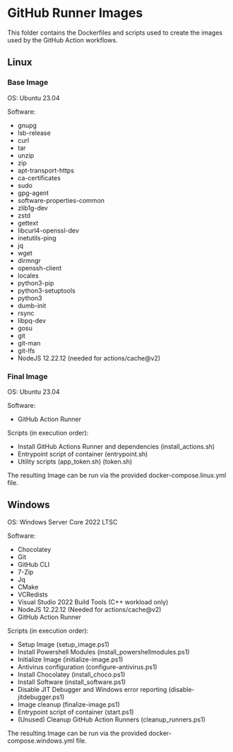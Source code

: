 # GitHub Runner Images

This folder contains the Dockerfiles and scripts used to create the images used by the GitHub Action workflows.

## Linux

### Base Image

OS: Ubuntu 23.04  

Software:

- gnupg
- lsb-release
- curl
- tar
- unzip
- zip
- apt-transport-https
- ca-certificates
- sudo
- gpg-agent
- software-properties-common
- zlib1g-dev
- zstd
- gettext
- libcurl4-openssl-dev
- inetutils-ping
- jq
- wget
- dirmngr
- openssh-client
- locales
- python3-pip
- python3-setuptools
- python3
- dumb-init
- rsync
- libpq-dev
- gosu
- git
- git-man
- git-lfs
- NodeJS 12.22.12 (needed for actions/cache@v2)

### Final Image

OS: Ubuntu 23.04  

Software:

- GitHub Action Runner

Scripts (in execution order):

- Install GitHub Actions Runner and dependencies (install_actions.sh)
- Entrypoint script of container (entrypoint.sh)
- Utility scripts (app_token.sh) (token.sh)

The resulting Image can be run via the provided docker-compose.linux.yml file.

## Windows

OS: Windows Server Core 2022 LTSC  

Software:

- Chocolatey
- Git
- GitHub CLI
- 7-Zip
- Jq
- CMake
- VCRedists
- Visual Studio 2022 Build Tools (C++ workload only)
- NodeJS 12.22.12 (Needed for actions/cache@v2)
- GitHub Action Runner

Scripts (in execution order):

- Setup Image (setup_image.ps1)
- Install Powershell Modules (install_powershellmodules.ps1)
- Initialize Image (initialize-image.ps1)
- Antivirus configuration (configure-antivirus.ps1)
- Install Chocolatey (install_choco.ps1)
- Install Software (install_software.ps1)
- Disable JIT Debugger and Windows error reporting (disable-jitdebugger.ps1)
- Image cleanup (finalize-image.ps1)
- Entrypoint script of container (start.ps1)
- (Unused) Cleanup GitHub Action Runners (cleanup_runners.ps1)

The resulting Image can be run via the provided docker-compose.windows.yml file.
